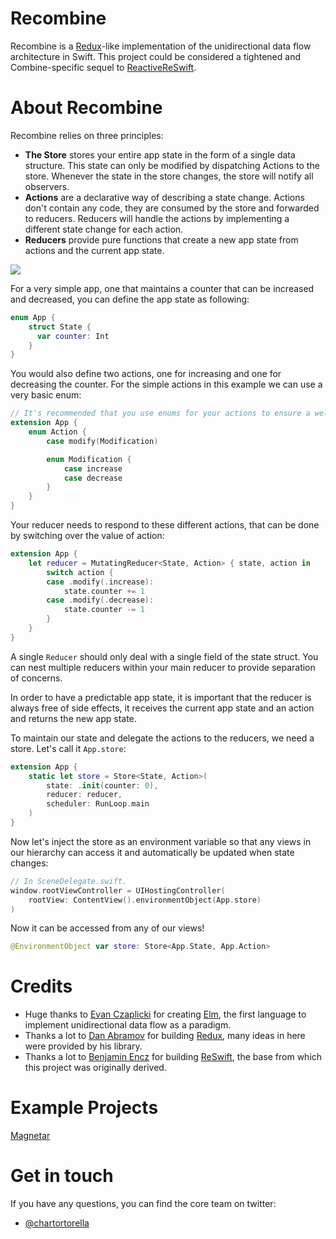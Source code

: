# Recombine

Recombine is a [Redux](https://github.com/reactjs/redux)-like implementation of the unidirectional data flow architecture in Swift.
This project could be considered a tightened and Combine-specific sequel to [ReactiveReSwift](https://github.com/ReSwift/ReactiveReSwift).

# About Recombine

Recombine relies on three principles:
- **The Store** stores your entire app state in the form of a single data structure. This state can only be modified by dispatching Actions to the store. Whenever the state in the store changes, the store will notify all observers.
- **Actions** are a declarative way of describing a state change. Actions don't contain any code, they are consumed by the store and forwarded to reducers. Reducers will handle the actions by implementing a different state change for each action.
- **Reducers** provide pure functions that create a new app state from actions and the current app state.

![](Docs/img/recombine_concept.png)

For a very simple app, one that maintains a counter that can be increased and decreased, you can define the app state as following:

```swift
enum App {
    struct State {
      var counter: Int
    }
}
```

You would also define two actions, one for increasing and one for decreasing the counter. For the simple actions in this example we can use a very basic enum:

```swift
// It's recommended that you use enums for your actions to ensure a well typed implementation.
extension App {
    enum Action {
        case modify(Modification)

        enum Modification {
            case increase
            case decrease
        }
    }
}
```

Your reducer needs to respond to these different actions, that can be done by switching over the value of action:

```swift
extension App {
    let reducer = MutatingReducer<State, Action> { state, action in
        switch action {
        case .modify(.increase):
            state.counter += 1
        case .modify(.decrease):
            state.counter -= 1
        }
    }
}
```

A single `Reducer` should only deal with a single field of the state struct. You can nest multiple reducers within your main reducer to provide separation of concerns.

In order to have a predictable app state, it is important that the reducer is always free of side effects, it receives the current app state and an action and returns the new app state.

To maintain our state and delegate the actions to the reducers, we need a store. Let's call it `App.store`:

```swift
extension App {
    static let store = Store<State, Action>(
        state: .init(counter: 0),
        reducer: reducer,
        scheduler: RunLoop.main
    )
}
```

Now let's inject the store as an environment variable so that any views in our hierarchy can access it and automatically be updated when state changes:

```swift
// In SceneDelegate.swift.
window.rootViewController = UIHostingController(
    rootView: ContentView().environmentObject(App.store)
)
```

Now it can be accessed from any of our views!

```swift
@EnvironmentObject var store: Store<App.State, App.Action>
```

# Credits

- Huge thanks to [Evan Czaplicki](https://github.com/evancz) for creating [Elm](https://github.com/elm-lang), the first language to implement unidirectional data flow as a paradigm.
- Thanks a lot to [Dan Abramov](https://github.com/gaearon) for building [Redux](https://github.com/reactjs/redux), many ideas in here were provided by his library.
- Thanks a lot to [Benjamin Encz](https://github.com/Ben-G) for building [ReSwift](https://github.com/ReSwift/ReSwift), the base from which this project was originally derived.

# Example Projects

[Magnetar](https://github.com/Qata/Magnetar)

# Get in touch

If you have any questions, you can find the core team on twitter:

- [@chartortorella](https://twitter.com/chartortorella)
